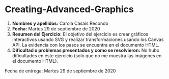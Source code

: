 # Creating-Advanced-Graphics
1. **Nombres y apellidos:** Carola Casais Recondo
2. **Fecha:** Martes 29 de septiembre de 2020
3. **Resumen del Ejercicio:** El objetivo del ejercicio es crear gráficos interactivos usando SVG y realizar transformaciones usando los Canvas API. La evidencia con los pasos
se encuentra en el documento HTML.
4. **Dificultad o problemas presentados y como se resolvieron:** No hubo dificultades en este ejercicio (solo que no me muestra las imágenes en el documento HTML).

Fecha de entrega: Martes 29 de septiembre de 2020
